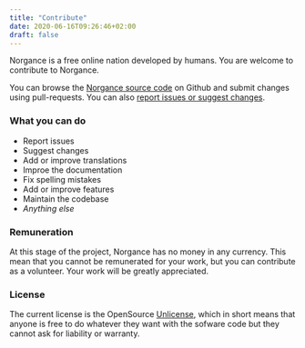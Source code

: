 ```yaml
---
title: "Contribute"
date: 2020-06-16T09:26:46+02:00
draft: false
---
```


Norgance is a free online nation developed by humans. You are welcome to contribute to Norgance.

You can browse the [Norgance source code](https://github.com/norgance/Norgance) on Github and submit changes using pull-requests. You can also [report issues or suggest changes](https://github.com/norgance/Norgance/issues).

### What you can do

* Report issues
* Suggest changes
* Add or improve translations
* Improe the documentation
* Fix spelling mistakes 
* Add or improve features
* Maintain the codebase
* _Anything else_

### Remuneration

At this stage of the project, Norgance has no money in any currency. This mean that you cannot be remunerated for your work, but you can contribute as a volunteer. Your work will be greatly appreciated.

### License

The current license is the OpenSource [Unlicense](https://unlicense.org), which in short means that anyone is free to do whatever they want with the sofware code but they cannot ask for liability or warranty.